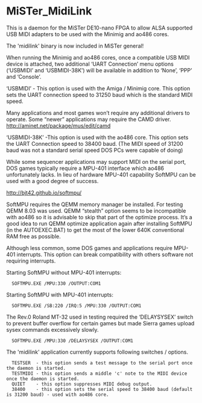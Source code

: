 # MiSTer_MidiLink
This is a daemon for the MiSTer DE10-nano FPGA to allow ALSA supported USB MIDI adapters to be used with the Minimig and ao486 cores.

The 'midilink' binary is now included in MiSTer general!

When running the Minimig and ao486 cores, once a compatible USB MIDI device is attached, two additional ‘UART Connection’ menu options (‘USBMIDI’ and ‘USBMIDI-38K’) will be available in addition to ‘None’, ‘PPP’ and ‘Console’. 

‘USBMIDI’ - This option is used with the Amiga / Minimig core. This option sets the UART connection speed to 31250 baud which is the    standard MIDI speed.

Many applications and most games won’t require any additional drivers to operate. Some “newer” applications may require the CAMD driver. 
http://aminet.net/package/mus/edit/camd 

‘USBMIDI-38K’ -This option is used with the ao486 core. This option sets the UART Connection speed to 38400 baud. (The MIDI speed of 31200 baud was not a standard serial speed DOS PCs were capable of doing) 

While some sequencer applications may support MIDI on the serial port, DOS games typically require a MPU-401 interface which ao486 unfortunately lacks. In lieu of hardware MPU-401 capability SoftMPU can be used with a good degree of success.  

http://bjt42.github.io/softmpu/

SoftMPU requires the QEMM memory manager be installed. For testing QEMM 8.03 was used. QEMM “stealth” option seems to be incompatible with ao486 so it is advisable to skip that part of the optimize process. It’s a good idea to run QEMM optimize application again after installing SoftMPU (in the AUTOEXEC.BAT) to get the most of the lower 640K conventional RAM free as possible.  

Although less common, some DOS games and applications require MPU-401 interrupts. This option can break compatibility with others software not requiring interrupts. 

Starting SoftMPU without MPU-401 interrupts:
      
      SOFTMPU.EXE /MPU:330 /OUTPUT:COM1

Starting SoftMPU with MPU-401 interrupts:
      
      SOFTMPU.EXE /SB:220 /IRQ:5 /MPU:330 /OUTPUT:COM1  

The Rev.0 Roland MT-32 used in testing required the ‘DELAYSYSEX’ switch to prevent buffer overflow for certain games but made Sierra   games upload sysex commands excessively slowly.  
    
      SOFTMPU.EXE /MPU:330 /DELAYSYSEX /OUTPUT:COM1

The 'midilink' application currently supports following switches / options. 

      TESTSER  - this option sends a test message to the serial port once the daemon is started.  
      TESTMIDI - this option sends a middle 'c' note to the MIDI device once the daemon is started. 
      QUIET    - this option suppresses MIDI debug output. 
      38400    - this option sets the serial speed to 38400 baud (default is 31200 baud) - used with ao486 core.


